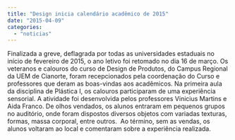 ```yaml
---
title: "Design inicia calendário acadêmico de 2015"
date: "2015-04-09"
categories: 
  - "noticias"
---
```


Finalizada a greve, deflagrada por todas as universidades estaduais no início de fevereiro de 2015, o ano letivo foi retomado no dia 16 de março. Os veteranos e calouros do curso de Design de Produtos, do Campus Regional da UEM de Cianorte, foram recepcionados pela coordenação do Curso e professores que deram as boas-vindas aos acadêmicos. Na primeira aula da disciplina de Plástica I, os calouros participaram de uma experiência sensorial. A atividade foi desenvolvida pelos professores Vinicius Martins e Aida Franco. De olhos vendados, os alunos entraram em pequenos grupos no auditório, onde foram dispostos diversos objetos com variadas texturas, formas, massa corporal, entre outros.  Ao término, sem as vendas, os alunos voltaram ao local e comentaram sobre a experiência realizada.



